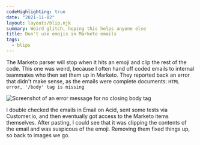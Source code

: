```yaml
---
codeHighlighting: true
date: "2021-11-02"
layout: layouts/blip.njk
summary: Weird glitch, hoping this helps anyone else
title: Don't use emojis in Marketo emails
tags:
  - blips
---
```


<style>.longform img { width: 470px; }</style>

The Marketo parser will stop when it hits an emoji and clip the rest of the code. This one was weird, because I often hand off coded emails to internal teammates who then set them up in Marketo. They reported back an error that didn't make sense, as the emails were complete documents: `HTML error, '/body' tag is missing`

![Screenshot of an error message for no closing body tag](/img/blips/no-emojis-in-marketo-emails/error.png)

I double checked the emails in Email on Acid, sent some tests via Customer.io, and then eventually got access to the Marketo items themselves. After pasting, I could see that it was clipping the contents of the email and was suspicous of the emoji. Removing them fixed things up, so back to images we go.





